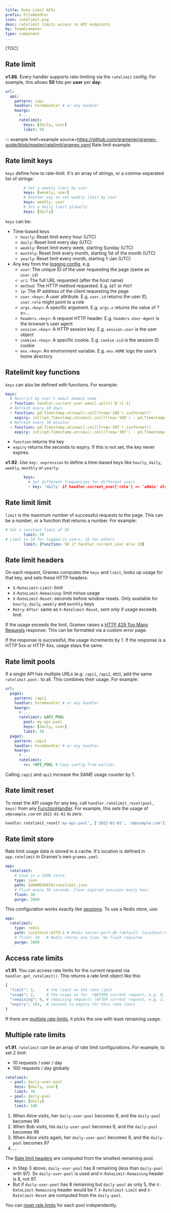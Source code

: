 ```yaml
---
title: Rate Limit APIs
prefix: FileHandler
icon: ratelimit.png
desc: ratelimit limits access to API endpoints
by: TeamGramener
type: component
...
```


[TOC]

## Rate limit

**v1.86**. Every handler supports rate-limiting via the `ratelimit` config.
For example, this allows **50** hits per **user** per **day**:

```yaml
url:
  api:
    pattern: /api
    handler: FormHandler # or any handler
    kwargs:
      # ...
      ratelimit:
        keys: [daily, user]
        limit: 50
```

::: example href=example source=https://github.com/gramener/gramex-guide/blob/master/ratelimit/gramex.yaml
Rate limit example

## Rate limit keys

`keys` define how to rate-limit. It's an array of strings, or a comma-separated list of strings:

```yaml
        # Set a weekly limit by user
        keys: [weekly, user]
        # Another way to set weekly limit by user
        keys: weekly, user
        # Set a daily limit globally
        keys: [daily]
```

`keys` can be:

- Time-based keys
  - `hourly`: Reset limit every hour (UTC)
  - `daily`: Reset limit every day (UTC)
  - `weekly`: Reset limit every week, starting Sunday (UTC)
  - `monthly`: Reset limit every month, starting 1st of the month (UTC)
  - `yearly`: Reset limit every month, starting 1-Jan (UTC)
- Any key from the [logging config](../config/#request-logging), e.g.
  - `user`: The unique ID of the user requesting the page (same as `user.id`)
  - `uri`: The full URL requested (after the host name)
  - `method`: The HTTP method requested. E.g. `GET` or `POST`
  - `ip`: The IP address of the client requesting the page
  - `user.<key>`: A user attribute. E.g. `user.id` returns the user ID, `user.role` might point to a role
  - `args.<key>`: A specific argument. E.g. `args.x` returns the value of ?x=...
  - `headers.<key>`: A request HTTP header. E.g. `headers.User-Agent` is the browser’s user agent
  - `session.<key>`: A HTTP session key. E.g. `session.user` is the user object
  - `cookies.<key>`: A specific cookie. E.g. `cookie.sid` is the session ID cookie
  - `env.<key>`: An environment variable. E.g. `env.HOME` logs the user’s home directory

## Ratelimit key functions

`keys` can also be defined with functions. For example:

```yaml
keys:
  # Restrict by user's email domain name
  - function: handler.current_user.email.split('@')[-1]
  # Refresh every 10 days
  - function: pd.Timestamp.utcnow().ceil(freq='10D').isoformat()
    expiry: int((pd.Timestamp.utcnow().ceil(freq='10D') - pd.Timestamp.utcnow()).total_seconds())
  # Refresh every 30 minutes
  - function: pd.Timestamp.utcnow().ceil(freq='30T').isoformat()
    expiry: int((pd.Timestamp.utcnow().ceil(freq='30T') - pd.Timestamp.utcnow()).total_seconds())
```

- `function` returns the key
- `expiry` returns the seconds to expiry. If this is not set, the key never expires.

**v1.92**. Use `key: expression` to define a time-based keys like `hourly`, `daily`, `weekly`, `monthly` or `yearly`:

```yaml
        keys:
          # Set different frequencies for different users
          - key: 'daily' if handler.current_user['role'] == 'admin' else 'monthly'
```

## Rate limit limit

`limit` is the maximum number of successful requests to the page. This can be a number, or a function that returns a number. For example:

```yaml
# Set a constant limit of 50
        limit: 50
# Limit to 50 for logged-in users, 10 for others
        limit: {function: 50 if handler.current_user else 10}
```

## Rate limit headers

On each request, Gramex computes the `keys` and `limit`, looks up usage for that key, and sets these HTTP headers:

- `X-RateLimit-Limit`: limit
- `X-RateLimit-Remaining`: limit minus usage
- `X-RateLimit-Reset`: seconds before window resets. Only available for `hourly`, `daily`, `weekly` and `monthly` keys
- `Retry-After`: same as `X-Ratelimit-Reset`, sent only if usage exceeds limit

If the usage exceeds the limit, Gramex raises a [HTTP 429 Too Many Requests](https://developer.mozilla.org/en-US/docs/Web/HTTP/Status/429) response. This can be formatted via a custom error page.

If the response is successful, the usage increments by 1. If the response is a HTTP 5xx or HTTP 4xx, usage stays the same.

## Rate limit pools

If a single API has multiple URLs (e.g. `/api1`, `/api2`, etc), add the same `ratelimit.pool:` to all. This combines their usage. For example:

```yaml
url:
  page1:
    pattern: /api1
    handler: FormHandler # or any handler
    kwargs:
      # ...
      ratelimit: &API_POOL
        pool: my-api-pool
        keys: [daily, user]
        limit: 50
  page2:
    pattern: /api2
    handler: FormHandler # or any handler
    kwargs:
      # ...
      ratelimit:
        <<: *API_POOL # Copy config from earlier
```

Calling `/api1` and `api2` increase the SAME usage counter by 1.

## Rate limit reset

To reset the API usage for any key, call `handler.ratelimit_reset(pool, keys)` from any
[FunctionHandler](../functionhandler/).
For example, this sets the usage of `x@example.com` on `2022-01-01` to zero.

```python
handler.ratelimit_reset('my-api-pool', ['2022-01-01', 'x@example.com'])
```

## Rate limit store

Rate limit usage data is stored in a cache.
It's location is defined in `app.ratelimit` in Gramex's own `gramex.yaml`:

```yaml
app:
  ratelimit:
    # Save in a JSON store
    type: json
    path: $GRAMEXDATA/ratelimit.json
    # Flush every 30 seconds. Clear expired sessions every hour
    flush: 30
    purge: 3600
```

This configuration works exactly like [sessions](http://127.0.0.1:9988/auth/#session-data).
To use a Redis store, use:

```yaml
app:
  ratelimit:
    type: redis
    path: localhost:6379:1 # Redis server:port:db (default: localhost:6379:0)
    # flush: 30   # Redis stores are live. No flush required
    purge: 3600
```

## Access rate limits

**v1.91**. You can access rate limits for the current request via `handler.get_ratelimit()`. This
returns a rate limit object like this:

```python
{
  "limit": 3,     # the limit on the rate limit
  "usage": 2,     # the usage so far  (BEFORE current request, e.g. 0, 1, 2, 3, ...)
  "remaining": 0, # remaining requests (AFTER current request, e.g. 2, 1, 0, 0, ...)
  "expiry": 103,  # seconds to expiry for this rate limit
}
```

If there are [multiple rate limits](#multiple-rate-limits), it picks the one with least remaining usage.

## Multiple rate limits

**v1.91**. `ratelimit` can be an array of rate limit configurations. For example, to set 2 limit:

- 10 requests / user / day
- 100 requests / day globally

```yaml
ratelimit:
  - pool: daily-user-pool
    keys: [daily, user]
    limit: 30
  - pool: daily-pool
    keys: [daily]
    limit: 100
```

1. When Alice visits, her `daily-user-pool` becomes 9, and the `daily-pool` becomes 99
2. When Bob visits, his `daily-user-pool` becomes 9, and the `daily-pool` becomes 98
3. When Alice visits again, her `daily-user-pool` becomes 8, and the `daily-pool` becomes 97
4. ...

The [Rate limit headers](#rate-limit-headers) are computed from the smallest remaining pool.

- In Step 3 above, `daily-user-pool` has 8 remaining (less than `daily-pool` with 97). So `daily-user-pool` is used and `X-RateLimit-Remaining` header is 8, not 97.
- But if `daily-user-pool` has 8 remaining but `daily-pool` as only 5, the `X-RateLimit-Remaining` header would be 7.
  `X-Ratelimit-Limit` and `X-Ratelimit-Reset` are computed from the `daily-pool`.

You can [reset rate limits](#rate-limit-reset) for each pool independently.
